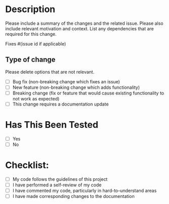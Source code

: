 # Description

Please include a summary of the changes and the related issue. Please also include relevant motivation and context. List any dependencies that are required for this change.

Fixes #(issue id if applicable)

## Type of change

Please delete options that are not relevant.

- [ ] Bug fix (non-breaking change which fixes an issue)
- [ ] New feature (non-breaking change which adds functionality)
- [ ] Breaking change (fix or feature that would cause existing functionality to not work as expected)
- [ ] This change requires a documentation update

# Has This Been Tested
- [ ] Yes
- [ ] No

# Checklist:

- [ ] My code follows the guidelines of this project
- [ ] I have performed a self-review of my code
- [ ] I have commented my code, particularly in hard-to-understand areas
- [ ] I have made corresponding changes to the documentation
